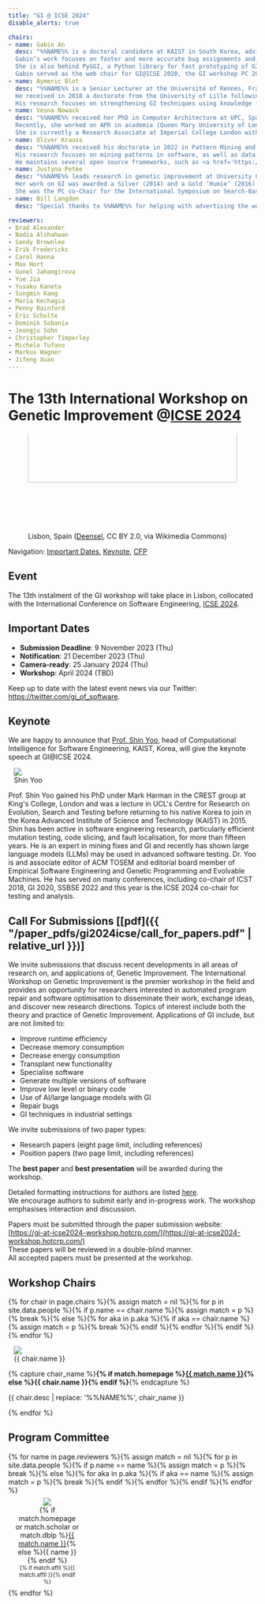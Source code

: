 ```yaml
---
title: "GI @ ICSE 2024"
disable_alerts: true

chairs:
- name: Gabin An
  desc: "%%NAME%% is a doctoral candidate at KAIST in South Korea, advised by Prof. Shin Yoo.
  Gabin’s work focuses on faster and more accurate bug assignments and, in close collaboration with industry, improving test suites.
  She is also behind PyGGI, a Python library for fast prototyping of GI techniques for multiple programming languages.
  Gabin served as the web chair for GI@ICSE 2020, the GI workshop PC 2021-2022, and was a GI workshop co-chair in 2023."
- name: Aymeric Blot
  desc: "%%NAME%% is a Senior Lecturer at the Université of Rennes, France.
  He received in 2018 a doctorate from the University of Lille following work on automated algorithm design for multi-objective combinatorial optimisation, before moving to University College London to work on software specialisation using GI.
  His research focuses on strengthening GI techniques using knowledge from automated machine learning, algorithm configuration, and evolutionary computation."
- name: Vesna Nowack
  desc: "%%NAME%% received her PhD in Computer Architecture at UPC, Spain (2016).
  Recently, she worked on APR in academia (Queen Mary University of London, Lancaster University) and industry (Bloomberg).
  She is currently a Research Associate at Imperial College London with a focus on human-in-the-loop ML systems."
- name: Oliver Krauss
  desc: "%%NAME%% received his doctorate in 2022 in Pattern Mining and Genetic Improvement in Compilers and Interpeters.
  His research focuses on mining patterns in software, as well as data, to improve runtime performance and energy consumption.
  He maintains several open source frameworks, such as <a href='https://amaru.dev'>Amaru</a>)."
- name: Justyna Petke
  desc: "%%NAME%% leads research in genetic improvement at University College London.
  Her work on GI was awarded a Silver (2014) and a Gold ’Humie’ (2016) and an ACM SIGSOFT Distinguished Paper Award at ISSTA 2015.
  She was the PC co-Chair for the International Symposium on Search-Based Software Engineering in 2017, has organised 8 GI workshops and serves on the editorial boards of 5 journals."
- name: Bill Langdon
  desc: "Special thanks to %%NAME%% for helping with advertising the workshop."

reviewers:
- Brad Alexander
- Nadia Alshahwan
- Sandy Brownlee
- Erik Fredericks
- Carol Hanna
- Max Hort
- Gunel Jahangirova
- Yue Jia
- Yusaku Kaneta
- Sungmin Kang
- Maria Kechagia
- Penny Rainford
- Eric Schulte
- Dominik Sobania
- Jeongju Sohn
- Christopher Timperley
- Michele Tufano
- Markus Wagner
- Jifeng Xuan
---
```


# The 13th International Workshop on Genetic Improvement @[ICSE 2024](https://conf.researchr.org/home/icse-2024)


<figure class="figure">
  <div style="height: 200px; overflow: hidden;">
    <img class="figure-img img-fluid" src="https://upload.wikimedia.org/wikipedia/commons/4/41/Lisbon_%2836831596786%29_%28cropped%29.jpg" style="width: 100%; margin-top: -100px;">
  </div>
  <figcaption class="figure-caption text-right">Lisbon, Spain (<a href="https://www.flickr.com/people/158619309@N03">Deensel</a>, CC BY 2.0, via Wikimedia Commons)</figcaption>
</figure>

Navigation: [Important Dates](#important-dates), [Keynote](#keynote), [CFP](#CFP)


## Event

The 13th instalment of the GI workshop will take place in Lisbon, collocated with the International Conference on Software Engineering, [ICSE 2024](https://conf.researchr.org/home/icse-2024).


## Important Dates

- **Submission Deadline**: 9 November 2023 (Thu)
- **Notification**: 21 December 2023 (Thu)
- **Camera-ready**: 25 January 2024 (Thu)
- **Workshop**: April 2024 (TBD)

Keep up to date with the latest event news via our Twitter: <https://twitter.com/gi_of_software>.


## Keynote

We are happy to announce that [Prof. Shin Yoo](https://coinse.kaist.ac.kr/members/shin.yoo/), head of Computational Intelligence for Software Engineering, KAIST, Korea, will give the keynote speech at GI@ICSE 2024.

<figure class="figure float-right" style="margin: auto 0.8em;">
  <img class="figure-img rounded img-thumbnail" style="max-width: 200px; max-height: 200px;" src="{{ "/profile_images/shin_yoo.jpg" | relative_url }}" onerror="this.onerror=null; this.src='{{ "/profile_images/blank.jpg" | relative_url }}'" />
  <figcaption class="figure-caption text-right">Shin Yoo</figcaption>
</figure>

Prof. Shin Yoo gained his PhD under Mark Harman in the CREST group at King's College, London and was a lecture in UCL's Centre for Research on Evolution, Search and Testing before returning to his native Korea to join in the Korea Advanced Institute of Science and Technology (KAIST) in 2015.
Shin has been active in software engineering research, particularly efficient mutation testing, code slicing, and fault localisation, for more than fifteen years.
He is an expert in mining fixes and GI and recently has shown large language models (LLMs) may be used in advanced software testing.
Dr. Yoo is and associate editor of ACM TOSEM and editorial board member of Empirical Software Engineering and Genetic Programming and Evolvable Machines.
He has served on many conferences, including co-chair of ICST 2018, GI 2020, SSBSE 2022 and this year is the ICSE 2024 co-chair for testing and analysis.


## <a name="CFP"></a> Call For Submissions [[pdf]({{ "/paper_pdfs/gi2024icse/call_for_papers.pdf" | relative_url }})]

We invite submissions that discuss recent developments in all areas of research on, and applications of, Genetic Improvement.
The International Workshop on Genetic Improvement is the premier workshop in the field and provides an opportunity for researchers interested in automated program repair and software optimisation to disseminate their work, exchange ideas, and discover new research directions.
Topics of interest include both the theory and practice of Genetic Improvement. Applications of GI include, but are not limited to:
- Improve runtime efficiency
- Decrease memory consumption
- Decrease energy consumption
- Transplant new functionality
- Specialise software
- Generate multiple versions of software
- Improve low level or binary code
- Use of AI/large language models with GI
- Repair bugs
- GI techniques in industrial settings

We invite submissions of two paper types:
- Research papers (eight page limit, including references)
- Position papers (two page limit, including references)

The **<i class="fa-solid fa-award"></i> best paper** and **<i class="fa-solid fa-award"></i> best presentation** will be awarded during the workshop.

Detailed formatting instructions for authors are listed [here](https://conf.researchr.org/track/icse-2024/icse-2024-research-track#submission-process).  
We encourage authors to submit early and in-progress work.
The workshop emphasises interaction and discussion.

Papers must be submitted through the paper submission website: [https://gi-at-icse2024-workshop.hotcrp.com/](https://gi-at-icse2024-workshop.hotcrp.com/)  
These papers will be reviewed in a double-blind manner.  
All accepted papers must be presented at the workshop.


## <a name="chairs"></a> Workshop Chairs

{% for chair in page.chairs %}{% assign match = nil %}{% for p in site.data.people %}{% if p.name == chair.name %}{% assign match = p %}{% break %}{% else %}{% for aka in p.aka %}{% if aka == chair.name %}{% assign match = p %}{% break %}{% endif %}{% endfor %}{% endif %}{% endfor %}
<figure class="figure float-left" style="width:150px; margin: auto 0.8em;">
  <div class="float-right">
    <img class="figure-img rounded img-thumbnail" style="max-width: 150px; max-height: 150px;" src="{{ match.img | relative_url }}" onerror="this.onerror=null; this.src='{{ "/profile_images/blank.jpg" | relative_url }}'">
    <figcaption class="figure-caption text-right">{{ chair.name }}</figcaption>
  </div>
</figure>

{% capture chair_name %}<b>{% if match.homepage %}<a href="{{ match.homepage }}">{{ match.name }}</a>{% else %}{{ chair.name }}{% endif %}</b>{% endcapture %}
<p class="clearfix">
  {{ chair.desc | replace: '%%NAME%%', chair_name }}
</p>
{% endfor %}


## <a name="PC"></a> Program Committee

<div class="row justify-content-around">
{% for name in page.reviewers %}{% assign match = nil %}{% for p in site.data.people %}{% if p.name == name %}{% assign match = p %}{% break %}{% else %}{% for aka in p.aka %}{% if aka == name %}{% assign match = p %}{% break %}{% endif %}{% endfor %}{% endif %}{% endfor %}
<figure class="figure" style="text-align: center; margin: 0.5em 1em; width: 130px;">
  <img class="figure-img rounded img-thumbnail" style="max-width: 125px; max-height: 150px;" src="{{ match.img | relative_url }}" onerror="this.onerror=null; this.src='{{ "/profile_images/blank.jpg" | relative_url }}'" />
  <figcaption class="figure-caption">{% if match.homepage or match.scholar or match.dblp %}<a href="{{ match.homepage | default:  match.scholar | default:  match.dblp }}">{{ match.name }}</a>{% else %}{{ name }}{% endif %}</figcaption>
  <figcaption style="font-size: 80%;">{% if match.affil %}{{ match.affil }}{% endif %}</figcaption>
</figure>{% endfor %}
</div>
